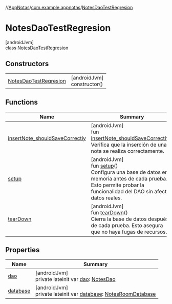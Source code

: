 //[AppNotas](../../../index.md)/[com.example.appnotas](../index.md)/[NotesDaoTestRegresion](index.md)

# NotesDaoTestRegresion

[androidJvm]\
class [NotesDaoTestRegresion](index.md)

## Constructors

| | |
|---|---|
| [NotesDaoTestRegresion](-notes-dao-test-regresion.md) | [androidJvm]<br>constructor() |

## Functions

| Name | Summary |
|---|---|
| [insertNote_shouldSaveCorrectly](insert-note_should-save-correctly.md) | [androidJvm]<br>fun [insertNote_shouldSaveCorrectly](insert-note_should-save-correctly.md)()<br>Verifica que la inserción de una nota se realiza correctamente. |
| [setup](setup.md) | [androidJvm]<br>fun [setup](setup.md)()<br>Configura una base de datos en memoria antes de cada prueba. Esto permite probar la funcionalidad del DAO sin afectar datos reales. |
| [tearDown](tear-down.md) | [androidJvm]<br>fun [tearDown](tear-down.md)()<br>Cierra la base de datos después de cada prueba. Esto asegura que no haya fugas de recursos. |

## Properties

| Name | Summary |
|---|---|
| [dao](dao.md) | [androidJvm]<br>private lateinit var [dao](dao.md): [NotesDao](../../com.example.appnotas.database/-notes-dao/index.md) |
| [database](database.md) | [androidJvm]<br>private lateinit var [database](database.md): [NotesRoomDatabase](../../com.example.appnotas.database/-notes-room-database/index.md) |
